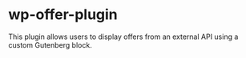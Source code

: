 # wp-offer-plugin
This plugin allows users to display offers from an external API using a custom Gutenberg block.
